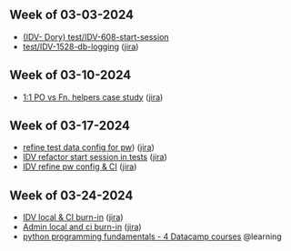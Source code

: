 ## Week of 03-03-2024
* [(IDV- Dory) test/IDV-608-start-session](https://github.com/seontechnologies/id-verification-service/pull/519)
* [test/IDV-1528-db-logging](https://github.com/seontechnologies/id-verification-service/pull/525) ([jira](https://seonteam.atlassian.net/browse/IDV-1528))

## Week of 03-10-2024
* [1:1 PO vs Fn. helpers case study](https://github.com/seontechnologies/seon-admin-react/pull/8067) ([jira](https://seonteam.atlassian.net/browse/FP-3483))

## Week of 03-17-2024
  * [refine test data config for pw](https://github.com/seontechnologies/id-verification-service/pull/567)) ([jira](https://seonteam.atlassian.net/jira/software/c/projects/IDV/boards/186?selectedIssue=IDV-1546))
  * [IDV refactor start session in tests](https://github.com/seontechnologies/id-verification-service/pull/576) ([jira](https://seonteam.atlassian.net/browse/IDV-1603))
  * [IDV refine pw config & CI](https://github.com/seontechnologies/id-verification-service/pull/579) ([jira](https://seonteam.atlassian.net/browse/IDV-1617))

## Week of 03-24-2024
* [IDV local & CI burn-in](https://github.com/seontechnologies/id-verification-service/pull/589) ([jira](https://seonteam.atlassian.net/jira/software/c/projects/IDV/boards/186?selectedIssue=IDV-1628))
* [Admin local and ci burn-in](https://github.com/seontechnologies/seon-admin-react/pull/8116) ([jira](https://seonteam.atlassian.net/browse/FP-5049))
* [python programming fundamentals - 4 Datacamp courses](https://app.datacamp.com/learn/skill-tracks/python-programming-fundamentals) @learning

